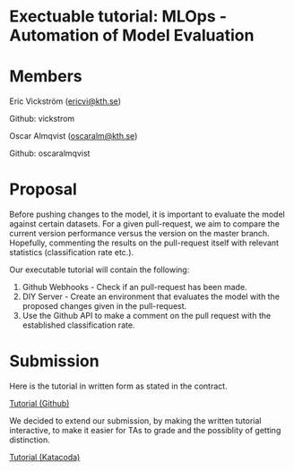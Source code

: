 # Exectuable tutorial: MLOps - Automation of Model Evaluation

# Members

Eric Vickström (ericvi@kth.se)

Github: vickstrom

Oscar Almqvist (oscaralm@kth.se)

Github: oscaralmqvist

# Proposal
Before pushing changes to the model, it is important to evaluate the model against certain datasets. For a given pull-request, we aim to compare the current version performance versus the version on the master branch. Hopefully, commenting the results on the pull-request itself with relevant statistics (classification rate etc.). 

Our executable tutorial will contain the following:
1. Github Webhooks - Check if an pull-request has been made.
2. DIY Server - Create an environment that evaluates the model with the proposed changes given in the pull-request.
3. Use the Github API  to make a comment on the pull request with the established classification rate.

# Submission

Here is the tutorial in written form as stated in the contract. 

[Tutorial (Github)](https://github.com/vickstrom/automation-of-model-evaluation)

We decided to extend our submission, by making the written tutorial interactive, to make it easier for TAs to grade and the possiblity of getting distinction.  

[Tutorial (Katacoda)](https://www.katacoda.com/vickstrom/scenarios/automation-of-model-evaluation) 
